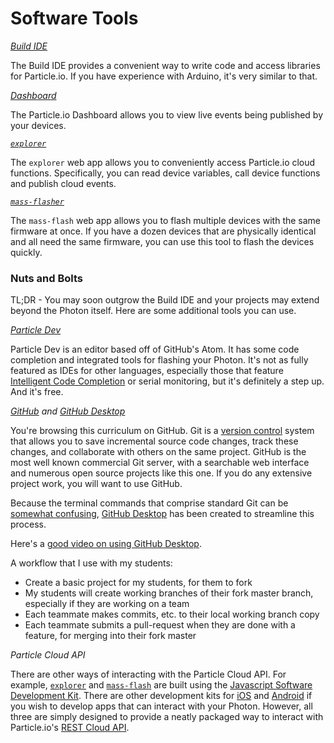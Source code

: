 # Software Tools

_*[Build IDE](http://build.particle.io)*_

The Build IDE provides a convenient way to write code and access libraries for Particle.io. If you have experience with Arduino, it's very similar to that.

_*[Dashboard](http://dashboard.particle.io)*_

The Particle.io Dashboard allows you to view live events being published by your devices.

_*[`explorer`](http://code.tacc.utexas.edu/particle-explorer)*_

The `explorer` web app allows you to conveniently access Particle.io cloud functions. Specifically, you can read device variables, call device functions and publish cloud events.

_*[`mass-flasher`](http://code.tacc.utexas.edu/particle-mass-flash)*_

The `mass-flash` web app allows you to flash multiple devices with the same firmware at once. If you have a dozen devices that are physically identical and all need the same firmware, you can use this tool to flash the devices quickly.


### Nuts and Bolts

TL;DR - You may soon outgrow the Build IDE and your projects may extend beyond the Photon itself. Here are some additional tools you can use.

_[Particle Dev](https://www.particle.io/dev)_

Particle Dev is an editor based off of GitHub's Atom. It has some code completion and integrated tools for flashing your Photon. It's not as fully featured as IDEs for other languages, especially those that feature [Intelligent Code Completion](https://en.wikipedia.org/wiki/Intelligent_code_completion) or serial monitoring, but it's definitely a step up. And it's free.

_[GitHub](https://github.com/) and [GitHub Desktop](https://desktop.github.com/)_

You're browsing this curriculum on GitHub. Git is a [version control](https://en.wikipedia.org/wiki/Version_control) system that allows you to save incremental source code changes, track these changes, and collaborate with others on the same project. GitHub is the most well known commercial Git server, with a searchable web interface and numerous open source projects like this one. If you do any extensive project work, you will want to use GitHub.

Because the terminal commands that comprise standard Git can be [somewhat confusing](https://xkcd.com/1597/), [GitHub Desktop](https://desktop.github.com/) has been created to streamline this process. 

Here's a [good video on using GitHub Desktop](https://www.youtube.com/watch?v=BKr8lbx3uFY).

A workflow that I use with my students:

- Create a basic project for my students, for them to fork
- My students will create working branches of their fork master branch, especially if they are working on a team
- Each teammate makes commits, etc. to their local working branch copy
- Each teammate submits a pull-request when they are done with a feature, for merging into their fork master

_Particle Cloud API_

There are other ways of interacting with the Particle Cloud API. For example, [`explorer`](http://code.tacc.utexas.edu/particle-explorer) and [`mass-flash`](http://code.tacc.utexas.edu/particle-mass-flash) are built using the [Javascript Software Development Kit](https://docs.particle.io/reference/javascript/). There are other development kits for [iOS](https://docs.particle.io/reference/ios/) and [Android](https://docs.particle.io/reference/android/) if you wish to develop apps that can interact with your Photon. However, all three are simply designed to provide a neatly packaged way to interact with Particle.io's [REST Cloud API](https://docs.particle.io/reference/api/).